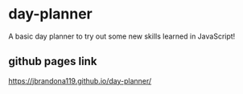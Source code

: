 # day-planner
A basic day planner to try out some new skills learned in JavaScript!

## github pages link
https://jbrandona119.github.io/day-planner/
